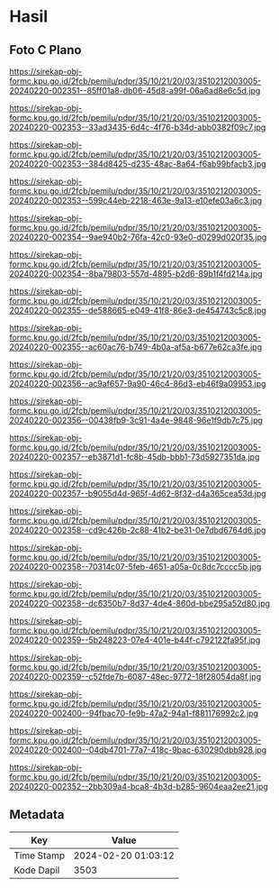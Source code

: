 # Hasil

## Foto C Plano

https://sirekap-obj-formc.kpu.go.id/2fcb/pemilu/pdpr/35/10/21/20/03/3510212003005-20240220-002351--85ff01a8-db06-45d8-a99f-06a6ad8e6c5d.jpg

https://sirekap-obj-formc.kpu.go.id/2fcb/pemilu/pdpr/35/10/21/20/03/3510212003005-20240220-002353--33ad3435-6d4c-4f76-b34d-abb0382f09c7.jpg

https://sirekap-obj-formc.kpu.go.id/2fcb/pemilu/pdpr/35/10/21/20/03/3510212003005-20240220-002353--384d8425-d235-48ac-8a64-f6ab99bfacb3.jpg

https://sirekap-obj-formc.kpu.go.id/2fcb/pemilu/pdpr/35/10/21/20/03/3510212003005-20240220-002353--599c44eb-2218-463e-9a13-e10efe03a6c3.jpg

https://sirekap-obj-formc.kpu.go.id/2fcb/pemilu/pdpr/35/10/21/20/03/3510212003005-20240220-002354--9ae940b2-76fa-42c0-93e0-d0299d020f35.jpg

https://sirekap-obj-formc.kpu.go.id/2fcb/pemilu/pdpr/35/10/21/20/03/3510212003005-20240220-002354--8ba79803-557d-4895-b2d6-89b1f4fd214a.jpg

https://sirekap-obj-formc.kpu.go.id/2fcb/pemilu/pdpr/35/10/21/20/03/3510212003005-20240220-002355--de588665-e049-41f8-86e3-de454743c5c8.jpg

https://sirekap-obj-formc.kpu.go.id/2fcb/pemilu/pdpr/35/10/21/20/03/3510212003005-20240220-002355--ac60ac76-b749-4b0a-af5a-b677e62ca3fe.jpg

https://sirekap-obj-formc.kpu.go.id/2fcb/pemilu/pdpr/35/10/21/20/03/3510212003005-20240220-002356--ac9af657-9a90-46c4-86d3-eb46f9a09953.jpg

https://sirekap-obj-formc.kpu.go.id/2fcb/pemilu/pdpr/35/10/21/20/03/3510212003005-20240220-002356--00438fb9-3c91-4a4e-9848-96e1f9db7c75.jpg

https://sirekap-obj-formc.kpu.go.id/2fcb/pemilu/pdpr/35/10/21/20/03/3510212003005-20240220-002357--eb3871d1-fc8b-45db-bbb1-73d5927351da.jpg

https://sirekap-obj-formc.kpu.go.id/2fcb/pemilu/pdpr/35/10/21/20/03/3510212003005-20240220-002357--b9055d4d-965f-4d62-8f32-d4a365cea53d.jpg

https://sirekap-obj-formc.kpu.go.id/2fcb/pemilu/pdpr/35/10/21/20/03/3510212003005-20240220-002358--cd9c426b-2c88-41b2-be31-0e7dbd6764d6.jpg

https://sirekap-obj-formc.kpu.go.id/2fcb/pemilu/pdpr/35/10/21/20/03/3510212003005-20240220-002358--70314c07-5feb-4651-a05a-0c8dc7cccc5b.jpg

https://sirekap-obj-formc.kpu.go.id/2fcb/pemilu/pdpr/35/10/21/20/03/3510212003005-20240220-002358--dc6350b7-8d37-4de4-860d-bbe295a52d80.jpg

https://sirekap-obj-formc.kpu.go.id/2fcb/pemilu/pdpr/35/10/21/20/03/3510212003005-20240220-002359--5b248223-07e4-401e-b44f-c792122fa95f.jpg

https://sirekap-obj-formc.kpu.go.id/2fcb/pemilu/pdpr/35/10/21/20/03/3510212003005-20240220-002359--c52fde7b-6087-48ec-9772-18f28054da8f.jpg

https://sirekap-obj-formc.kpu.go.id/2fcb/pemilu/pdpr/35/10/21/20/03/3510212003005-20240220-002400--94fbac70-fe9b-47a2-94a1-f881176992c2.jpg

https://sirekap-obj-formc.kpu.go.id/2fcb/pemilu/pdpr/35/10/21/20/03/3510212003005-20240220-002400--04db4701-77a7-418c-9bac-630290dbb928.jpg

https://sirekap-obj-formc.kpu.go.id/2fcb/pemilu/pdpr/35/10/21/20/03/3510212003005-20240220-002352--2bb309a4-bca8-4b3d-b285-9604eaa2ee21.jpg


## Metadata

| Key        | Value               |
| ---------- | ------------------- |
| Time Stamp | 2024-02-20 01:03:12 |
| Kode Dapil | 3503                |



